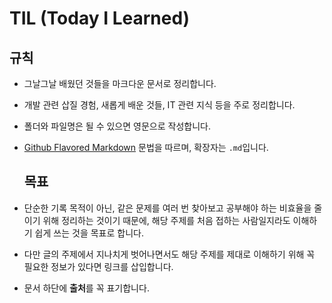 TIL (Today I Learned)
=====================

규칙
----

-	그날그날 배웠던 것들을 마크다운 문서로 정리합니다.
-	개발 관련 삽질 경험, 새롭게 배운 것들, IT 관련 지식 등을 주로 정리합니다.
-	폴더와 파일명은 될 수 있으면 영문으로 작성합니다.
-	[Github Flavored Markdown](https://guides.github.com/features/mastering-markdown/) 문법을 따르며, 확장자는 `.md`입니다.

	목표
	----

-	단순한 기록 목적이 아닌, 같은 문제를 여러 번 찾아보고 공부해야 하는 비효율을 줄이기 위해 정리하는 것이기 때문에, 해당 주제를 처음 접하는 사람일지라도 이해하기 쉽게 쓰는 것을 목표로 합니다.

-	다만 글의 주제에서 지나치게 벗어나면서도 해당 주제를 제대로 이해하기 위해 꼭 필요한 정보가 있다면 링크를 삽입합니다.

-	문서 하단에 **출처**를 꼭 표기합니다.

